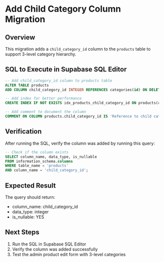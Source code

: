 # Add Child Category Column Migration

## Overview
This migration adds a `child_category_id` column to the `products` table to support 3-level category hierarchy.

## SQL to Execute in Supabase SQL Editor

```sql
-- Add child_category_id column to products table
ALTER TABLE products 
ADD COLUMN child_category_id INTEGER REFERENCES categories(id) ON DELETE SET NULL;

-- Add index for better performance
CREATE INDEX IF NOT EXISTS idx_products_child_category_id ON products(child_category_id);

-- Add comment to document the column
COMMENT ON COLUMN products.child_category_id IS 'Reference to child category (3rd level) in the category hierarchy';
```

## Verification

After running the SQL, verify the column was added by running this query:

```sql
-- Check if the column exists
SELECT column_name, data_type, is_nullable 
FROM information_schema.columns 
WHERE table_name = 'products' 
AND column_name = 'child_category_id';
```

## Expected Result

The query should return:
- column_name: child_category_id
- data_type: integer
- is_nullable: YES

## Next Steps

1. Run the SQL in Supabase SQL Editor
2. Verify the column was added successfully
3. Test the admin product edit form with 3-level categories
